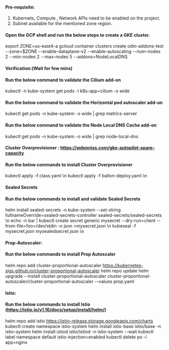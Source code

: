 #### Pre-requisite:
1. Kubernets, Compute , Network APIs need to be enabled on the project.
2. Subnet available for the mentioned zone region.

#### Open the GCP shell and run the below steps to create a GKE cluster.

export ZONE=us-east4-a
gcloud container clusters create odin-addons-test --zone=$ZONE --enable-dataplane-v2 --enable-autoscaling --num-nodes 2 --min-nodes 2 --max-nodes 5 --addons=NodeLocalDNS

#### Verification:(Wait for few mins)
#### Run the below command to validate the Cilium add-on
kubectl -n kube-system get pods -l k8s-app=cilium -o wide

#### Run the below command to validate the Horizontal pod autoscaler add-on
kubectl get pods -n kube-system -o wide | grep metrics-server

#### Run the below command to validate the Node Local DNS Cache add-on
kubectl get pods -n kube-system -o wide | grep node-local-dns

#### Cluster Overprovisioner : https://wdenniss.com/gke-autopilot-spare-capacity
#### Run the below commands to install Cluster Overprovisioner

kubectl apply -f class.yaml \n
kubectl apply -f ballon-deploy.yaml \n

#### Sealed Secrets
#### Run the below commands to install and validate Sealed Secrets
helm install sealed-secrets -n kube-system --set-string fullnameOverride=sealed-secrets-controller sealed-secrets/sealed-secrets \n
echo -n bar | kubectl create secret generic mysecret --dry-run=client --from-file=foo=/dev/stdin -o json >mysecret.json \n
kubeseal -f mysecret.json mysealedsecret.json \n

#### Prop-Autoscaler: 
#### Run the below commands to install Prop Autoscaler
helm repo add cluster-proportional-autoscaler https://kubernetes-sigs.github.io/cluster-proportional-autoscaler
helm repo update
helm upgrade --install cluster-proportional-autoscaler cluster-proportional-autoscaler/cluster-proportional-autoscaler --values prop.yaml

#### Istio: 
#### Run the below commands to install Istio (https://istio.io/v1.16/docs/setup/install/helm/)
helm repo add istio https://istio-release.storage.googleapis.com/charts
kubectl create namespace istio-system
helm install istio-base istio/base -n istio-system
helm install istiod istio/istiod -n istio-system --wait
kubectl label namespace default istio-injection=enabled
kubectl delete po -l app=nginx

